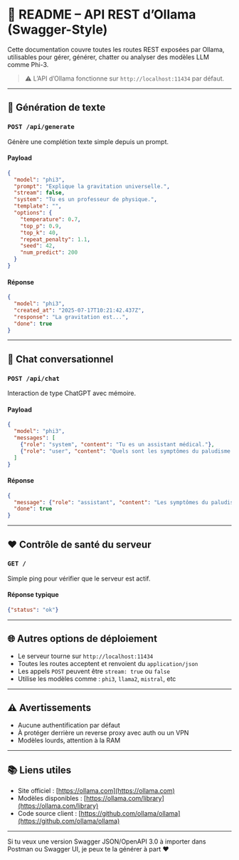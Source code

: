 # 📘 README – API REST d’Ollama (Swagger-Style)

Cette documentation couvre toutes les routes REST exposées par Ollama, utilisables pour gérer, générer, chatter ou analyser des modèles LLM comme Phi-3.

> ⚠️ L’API d’Ollama fonctionne sur `http://localhost:11434` par défaut.

---

## 🔎 Génération de texte

### `POST /api/generate`

Génère une complétion texte simple depuis un prompt.

#### Payload

```json
{
  "model": "phi3",
  "prompt": "Explique la gravitation universelle.",
  "stream": false,
  "system": "Tu es un professeur de physique.",
  "template": "",
  "options": {
    "temperature": 0.7,
    "top_p": 0.9,
    "top_k": 40,
    "repeat_penalty": 1.1,
    "seed": 42,
    "num_predict": 200
  }
}
```

#### Réponse

```json
{
  "model": "phi3",
  "created_at": "2025-07-17T10:21:42.437Z",
  "response": "La gravitation est...",
  "done": true
}
```

---

## 🤖 Chat conversationnel

### `POST /api/chat`

Interaction de type ChatGPT avec mémoire.

#### Payload

```json
{
  "model": "phi3",
  "messages": [
    {"role": "system", "content": "Tu es un assistant médical."},
    {"role": "user", "content": "Quels sont les symptômes du paludisme ?"}
  ]
}
```

#### Réponse

```json
{
  "message": {"role": "assistant", "content": "Les symptômes du paludisme sont..."},
  "done": true
}
```

---

## ♥️ Contrôle de santé du serveur

### `GET /`

Simple ping pour vérifier que le serveur est actif.

#### Réponse typique

```json
{"status": "ok"}
```

---

## 🌐 Autres options de déploiement

* Le serveur tourne sur `http://localhost:11434`
* Toutes les routes acceptent et renvoient du `application/json`
* Les appels `POST` peuvent être `stream: true` ou `false`
* Utilise les modèles comme : `phi3`, `llama2`, `mistral`, etc

---

## ⚠️ Avertissements

* Aucune authentification par défaut
* À protéger derrière un reverse proxy avec auth ou un VPN
* Modèles lourds, attention à la RAM

---

## 📚 Liens utiles

* Site officiel : [https://ollama.com](https://ollama.com)
* Modèles disponibles : [https://ollama.com/library](https://ollama.com/library)
* Code source client : [https://github.com/ollama/ollama](https://github.com/ollama/ollama)

---

Si tu veux une version Swagger JSON/OpenAPI 3.0 à importer dans Postman ou Swagger UI, je peux te la générer à part ❤️
